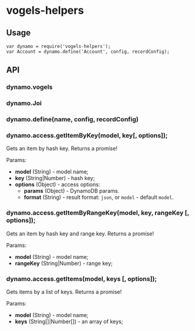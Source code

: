 # vogels-helpers

## Usage

```
var dynamo = require('vogels-helpers');
var Account = dynamo.define('Account', config, recordConfig);
```

## API

### dynamo.vogels
### dynamo.Joi

### dynamo.define(name, config, recordConfig)

### dynamo.access.getItemByKey(model, key[, options]);

Gets an item by hash key. Returns a promise!

Params:
- **model** (String) - model name;
- **key** (String|Number) - hash key;
- **options** (Object) - access options:
  - **params** (Object) - DynamoDB params.
  - **format** (String) - result format: `json`, or `model` - default `model`.

### dynamo.access.getItemByRangeKey(model, key, rangeKey [, options]);

Gets an item by hash key and range key. Returns a promise!

Params:
- **model** (String) - model name;
- **rangeKey** (String|Number) - range key;
  
### dynamo.access.getItems(model, keys [, options]);

Gets items by a list of keys. Returns a promise!

Params:
- **model** (String) - model name;
- **keys** (String[]|Number[]) - an array of keys;
